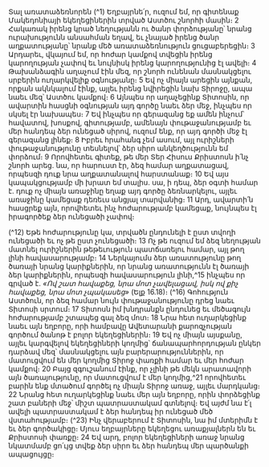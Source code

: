 
Տալ առատաձեռնորեն
(^1) Եղբայրնե՛ր, ուզում եմ, որ գիտենաք Մակեդոնիայի եկեղեցիներին տրված Աստծու շնորհի մասին։ 2 Հակառակ
իրենց կրած նեղությանն ու ծանր փորձությանը՝ նրանց ուրախությունն անսահման եղավ, եւ չնայած իրենց ծանր
աղքատությանը՝ նրանք մեծ առատաձեռնություն ցուցաբերեցին։ 3 Արդարեւ, վկայում եմ, որ հոժար կամքով տվեցին
իրենց կարողության չափով եւ նույնիսկ իրենց կարողությունից էլ ավելի։ 4 Թախանձագին աղաչում էին մեզ, որ շնորհ
ունենան մասնակցելու սրբերին ուղարկվելիք օգնությանը։ 5 Եվ ոչ միայն արեցին այնքան, որքան ակնկալում էինք, այլեւ
իրենց նվիրեցին նախ Տիրոջը, ապա նաեւ մեզ՝ Աստծու կամքով։ 6 Այնպես որ աղաչեցինք Տիտոսին, որ ավարտին հասցնի
օգնության այդ գործը նաեւ ձեր մեջ, ինչպես որ սկսել էր նախապես։ 7 Եվ ինչպես որ գերազանց եք ամեն ինչում՝
հավատով, խոսքով, գիտությամբ, ամենայն փութաջանությամբ եւ մեր հանդեպ ձեր ունեցած սիրով, ուզում ենք, որ այդ
գործի մեջ էլ գերազանց լինեք։ 8 Իբրեւ հրահանգ չեմ ասում, այլ ուրիշների փութաջանությունը տեսնելով՝ ձեր սիրո
անկեղծությունն եմ փորձում։ 9 Որովհետեւ գիտեք, թե մեր Տեր Հիսուս Քրիստոսն ի՛նչ շնորհ արեց. նա, որ հարուստ էր,
ձեզ համար աղքատացավ, որպեսզի դուք նրա աղքատանալով հարստանաք։ 10 Եվ այս կապակցությամբ մի խրատ եմ
տալիս. սա, ի դեպ, ձեր օգտի համար է. դուք ոչ միայն առաջինը եղաք այդ գործը ձեռնարկելու, այլեւ առաջինը կամեցաք
դեռեւս անցյալ տարվանից։ 11 Արդ, ավարտի՛ն հասցրեք այն, որովհետեւ ինչ հոժարությամբ կամեցաք, նույնպես էլ
իրագործեք ձեր ունեցածի չափով։


(^12) Եթե հոժարությունը կա, տրվածն ընդունելի է ըստ տվողի ունեցածի եւ ոչ թե ըստ չունեցածի։ 13 Ոչ թե ուզում եմ
ձեզ նեղության մատնել ուրիշներին թեթեւություն պատճառելու համար, այլ թող լինի հավասարությամբ։ 14 Ներկայումս
ձեր առատությունը թող ծառայի նրանց կարիքներին, որ նրանց առատությունն էլ ծառայի ձեր կարիքներին, որպեսզի
հավասարություն լինի,^15 ինչպես որ գրված է. _«Ով շատ հավաքեց, նրա մոտ չավելացավ, իսկ ով քիչ հավաքեց, նրա մոտ
չպակասեց»_ (Ելք 16.18)։
(^16) Գոհություն Աստծուն, որ ձեզ համար նույն փութաջանությունը դրեց նաեւ Տիտոսի սրտում։ 17 Տիտոսն իմ
խնդրանքն ընդունեց եւ մեծագույն հոժարությամբ շտապեց գալ ձեզ մոտ։ 18 Նրա հետ ուղարկեցինք նաեւ այն եղբորը,
որի համբավը Ավետարանի քարոզչության գործում ծանոթ է բոլոր եկեղեցիներին։ 19 Եվ ոչ միայն այսքանը, այլեւ
կարգվելով եկեղեցիների կողմից՝ ճանապարհորդության ընկեր դարձավ մեզ՝ մասնակցելու այն բարերարություններին,
որ մատուցվում են մեր կողմից Տիրոջ փառքի համար եւ մեր հոժար կամքով։ 20 Բայց զգուշանում էինք, որ չլինի թե մեկն
արատավորի այն ծառայությունը, որ մատուցվում է մեր կողմից,^21 որովհետեւ բարին ենք մտածում գործել ոչ միայն
Տիրոջ առաջ, այլեւ մարդկանց։ 22 Նրանց հետ ուղարկեցինք նաեւ մեր այն եղբորը, որին փորձեցինք շատ բաների մեջ՝
միշտ պատրաստակամ գտնելով։ Եվ այժմ նա է՛լ ավելի պատրաստակամ է ձեր հանդեպ իր ունեցած մեծ վստահությամբ։
(^23) Ինչ վերաբերում է Տիտոսին, նա իմ մտերիմն է եւ ձեր գործակիցը։ Մյուս եղբայրները եկեղեցու առաքյալներն են եւ
Քրիստոսի փառքը։ 24 Եվ արդ, բոլոր եկեղեցիների առաջ նրանց նկատմամբ ցո՛ւյց տվեք ձեր սիրո եւ ձեր հանդեպ մեր
պարծանքի ապացույցը։

